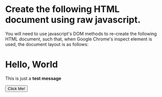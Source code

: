 # Create the following HTML document using raw javascript.

You will need to use javascript's DOM methods to re-create the following HTML document, such that, when 
Google Chrome's inspect element is used, the document layout is as follows:

  <!DOCTYPE html>
  <html>
  <head>
  </head>
  <body>
    <h1>Hello, World</h1>
    <p>This is just a <strong>test message</strong></p>
    <button type="button">Click Me!</button>
  </body>
  </html>

